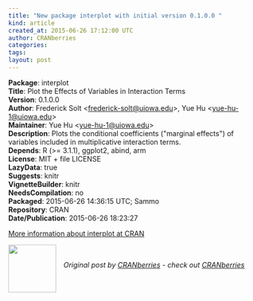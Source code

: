 ```yaml
---
title: "New package interplot with initial version 0.1.0.0 "
kind: article
created_at: 2015-06-26 17:12:00 UTC
author: CRANberries
categories: 
tags: 
layout: post
---
```

<strong>Package</strong>: interplot<br>
<strong>Title</strong>: Plot the Effects of Variables in Interaction Terms<br>
<strong>Version</strong>: 0.1.0.0<br>
<strong>Author</strong>: Frederick Solt &lt;frederick-solt@uiowa.edu&gt;, Yue Hu &lt;yue-hu-1@uiowa.edu&gt;<br>
<strong>Maintainer</strong>: Yue Hu &lt;yue-hu-1@uiowa.edu&gt;<br>
<strong>Description</strong>: Plots the conditional coefficients ("marginal effects") of variables included in multiplicative interaction terms.<br>
<strong>Depends</strong>: R (&gt;= 3.1.1), ggplot2, abind, arm<br>
<strong>License</strong>: MIT + file LICENSE<br>
<strong>LazyData</strong>: true<br>
<strong>Suggests</strong>: knitr<br>
<strong>VignetteBuilder</strong>: knitr<br>
<strong>NeedsCompilation</strong>: no<br>
<strong>Packaged</strong>: 2015-06-26 14:36:15 UTC; Sammo<br>
<strong>Repository</strong>: CRAN<br>
<strong>Date/Publication</strong>: 2015-06-26 18:23:27<br>

<p>
<a href="http://cran.r-project.org/web/packages/interplot/index.html">More information about interplot at CRAN</a><div class="author">
  <img src="" style="width: 96px; height: 96;">
  <span style="position: absolute; padding: 32px 15px;">
    <i>Original post by <a href="http://twitter.com/">CRANberries</a> - check out <a href="http://dirk.eddelbuettel.com/cranberries">CRANberries   </a></i>
  </span>
</div>
